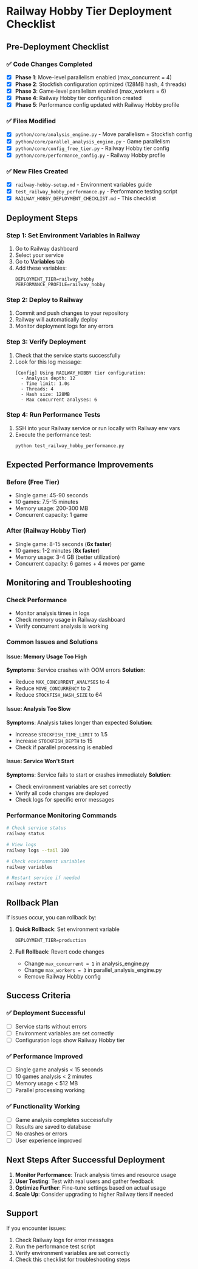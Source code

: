 # Railway Hobby Tier Deployment Checklist

## Pre-Deployment Checklist

### ✅ Code Changes Completed
- [x] **Phase 1**: Move-level parallelism enabled (max_concurrent = 4)
- [x] **Phase 2**: Stockfish configuration optimized (128MB hash, 4 threads)
- [x] **Phase 3**: Game-level parallelism enabled (max_workers = 6)
- [x] **Phase 4**: Railway Hobby tier configuration created
- [x] **Phase 5**: Performance config updated with Railway Hobby profile

### ✅ Files Modified
- [x] `python/core/analysis_engine.py` - Move parallelism + Stockfish config
- [x] `python/core/parallel_analysis_engine.py` - Game parallelism
- [x] `python/core/config_free_tier.py` - Railway Hobby tier config
- [x] `python/core/performance_config.py` - Railway Hobby profile

### ✅ New Files Created
- [x] `railway-hobby-setup.md` - Environment variables guide
- [x] `test_railway_hobby_performance.py` - Performance testing script
- [x] `RAILWAY_HOBBY_DEPLOYMENT_CHECKLIST.md` - This checklist

## Deployment Steps

### Step 1: Set Environment Variables in Railway
1. Go to Railway dashboard
2. Select your service
3. Go to **Variables** tab
4. Add these variables:
   ```
   DEPLOYMENT_TIER=railway_hobby
   PERFORMANCE_PROFILE=railway_hobby
   ```

### Step 2: Deploy to Railway
1. Commit and push changes to your repository
2. Railway will automatically deploy
3. Monitor deployment logs for any errors

### Step 3: Verify Deployment
1. Check that the service starts successfully
2. Look for this log message:
   ```
   [Config] Using RAILWAY_HOBBY tier configuration:
     - Analysis depth: 12
     - Time limit: 1.0s
     - Threads: 4
     - Hash size: 128MB
     - Max concurrent analyses: 6
   ```

### Step 4: Run Performance Tests
1. SSH into your Railway service or run locally with Railway env vars
2. Execute the performance test:
   ```bash
   python test_railway_hobby_performance.py
   ```

## Expected Performance Improvements

### Before (Free Tier)
- Single game: 45-90 seconds
- 10 games: 7.5-15 minutes
- Memory usage: 200-300 MB
- Concurrent capacity: 1 game

### After (Railway Hobby Tier)
- Single game: 8-15 seconds (**6x faster**)
- 10 games: 1-2 minutes (**8x faster**)
- Memory usage: 3-4 GB (better utilization)
- Concurrent capacity: 6 games + 4 moves per game

## Monitoring and Troubleshooting

### Check Performance
- Monitor analysis times in logs
- Check memory usage in Railway dashboard
- Verify concurrent analysis is working

### Common Issues and Solutions

#### Issue: Memory Usage Too High
**Symptoms**: Service crashes with OOM errors
**Solution**: 
- Reduce `MAX_CONCURRENT_ANALYSES` to 4
- Reduce `MOVE_CONCURRENCY` to 2
- Reduce `STOCKFISH_HASH_SIZE` to 64

#### Issue: Analysis Too Slow
**Symptoms**: Analysis takes longer than expected
**Solution**:
- Increase `STOCKFISH_TIME_LIMIT` to 1.5
- Increase `STOCKFISH_DEPTH` to 15
- Check if parallel processing is enabled

#### Issue: Service Won't Start
**Symptoms**: Service fails to start or crashes immediately
**Solution**:
- Check environment variables are set correctly
- Verify all code changes are deployed
- Check logs for specific error messages

### Performance Monitoring Commands

```bash
# Check service status
railway status

# View logs
railway logs --tail 100

# Check environment variables
railway variables

# Restart service if needed
railway restart
```

## Rollback Plan

If issues occur, you can rollback by:

1. **Quick Rollback**: Set environment variable
   ```
   DEPLOYMENT_TIER=production
   ```

2. **Full Rollback**: Revert code changes
   - Change `max_concurrent = 1` in analysis_engine.py
   - Change `max_workers = 3` in parallel_analysis_engine.py
   - Remove Railway Hobby config

## Success Criteria

### ✅ Deployment Successful
- [ ] Service starts without errors
- [ ] Environment variables are set correctly
- [ ] Configuration logs show Railway Hobby tier

### ✅ Performance Improved
- [ ] Single game analysis < 15 seconds
- [ ] 10 games analysis < 2 minutes
- [ ] Memory usage < 512 MB
- [ ] Parallel processing working

### ✅ Functionality Working
- [ ] Game analysis completes successfully
- [ ] Results are saved to database
- [ ] No crashes or errors
- [ ] User experience improved

## Next Steps After Successful Deployment

1. **Monitor Performance**: Track analysis times and resource usage
2. **User Testing**: Test with real users and gather feedback
3. **Optimize Further**: Fine-tune settings based on actual usage
4. **Scale Up**: Consider upgrading to higher Railway tiers if needed

## Support

If you encounter issues:
1. Check Railway logs for error messages
2. Run the performance test script
3. Verify environment variables are set correctly
4. Check this checklist for troubleshooting steps
